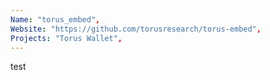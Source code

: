 ```yaml
---
Name: "torus_embed",
Website: "https://github.com/torusresearch/torus-embed",
Projects: "Torus Wallet",
---
```

<!--lang:en--> 
test
<!--lang:es--] 
test
<!--lang:de--] 
test
<!--lang:fr--] 
test
<!--lang:pl--] 
test
<!--lang:uk--] 
test
[!--lang:*-->  
